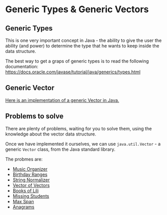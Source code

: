 # Generic Types & Generic Vectors

## Generic Types

This is one very important concept in Java - the ability to give the user the ability (and power) to determine the type that he wants to keep inside the data structure.

The best way to get a graps of generic types is to read the following documentation: <https://docs.oracle.com/javase/tutorial/java/generics/types.html>

## Generic Vector

[Here is an implementation of a generic Vector in Java.](https://github.com/HackBulgaria/Programming51-1/blob/master/week4/materials/Vector.java)

## Problems to solve

There are plenty of problems, waiting for you to solve them, using the knowledge about the vector data structure.

Once we have implemented it ourselves, we can use `java.util.Vector` - a generic `Vector` class, from the Java standard library.

The probmes are:

* [Music Organizer](1-Music-Organizer)
* [Birthday Ranges](2-Birthday-Ranges)
* [String Normalizer](3-String-Normalizer)
* [Vector of Vectors](4-Vector-of-Vectors)
* [Books of Lili](5-Books-of-Lili)
* [Missing Students](6-Missing-Students)
* [Max Span](7-Max-Span)
* [Anagrams](8-Anagrams)

